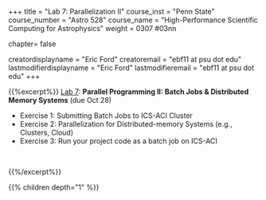+++
title = "Lab 7: Parallelization II"
course_inst = "Penn State"
course_number = "Astro 528"
course_name = "High-Performance Scientific Computing for Astrophysics"
weight = 0307  #03nn

chapter= false

creatordisplayname = "Eric Ford"
creatoremail = "ebf11 at psu dot edu"
lastmodifierdisplayname = "Eric Ford"
lastmodifieremail = "ebf11 at psu dot edu"
+++


{{%excerpt%}}
[Lab 7](https://github.com/PsuAstro528/lab7-start):  **Parallel Programming II: Batch Jobs & Distributed Memory Systems**  (due Oct 28)
- Exercise 1: Submitting Batch Jobs to ICS-ACI Cluster
- Exercise 2: Parallelization for Distributed-memory Systems (e.g., Clusters, Cloud)
- Exercise 3: Run your project code as a batch job on ICS-ACI
<br />

{{%/excerpt%}}

{{% children depth="1" %}}
